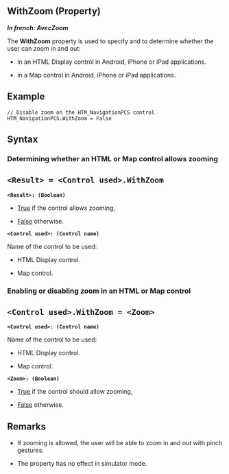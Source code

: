 
## WithZoom (Property)

***In french: AvecZoom***
	



<a name="XUse"></a>
<a name="Use"></a>
<a name="description"></a>
The **WithZoom** property is used to specify and to determine whether the user can zoom in and out: 

- in an HTML Display control in Android, iPhone or iPad applications. 

- in a Map control in Android, iPhone or iPad applications.



<a name="Example1"></a>
<a name="sample_code"></a>

## Example


```wl
// Disable zoom on the HTM_NavigationPCS control
HTM_NavigationPCS.WithZoom = False
```


<a name="Example2"></a>

<a name="XSYNTAX"></a>
<a name="SYNTAX1"></a>

## Syntax

### Determining whether an HTML or Map control allows zooming

`<Result> = <Control used>.WithZoom`
---

**`<Result>: (Boolean)`**



- <u><u><u><u>True</u></u></u></u> if the control allows zooming,

- <u><u><u><u>False</u></u></u></u> otherwise.




**`<Control used>: (Control name)`**

Name of the control to be used: 

- HTML Display control.

- Map control.





<a name="SYNTAX2"></a>

### Enabling or disabling zoom in an HTML or Map control

`<Control used>.WithZoom = <Zoom>`
---

**`<Control used>: (Control name)`**

Name of the control to be used: 

- HTML Display control.

- Map control.




**`<Zoom>: (Boolean)`**



- <u><u><u><u>True</u></u></u></u> if the control should allow zooming,

- <u><u><u><u>False</u></u></u></u> otherwise.  






<a name="NOTE0"></a>
<a name="NOTE0_1"></a>

## Remarks


- If zooming is allowed, the user will be able to zoom in and out with pinch gestures.

- The property has no effect in simulator mode. 





